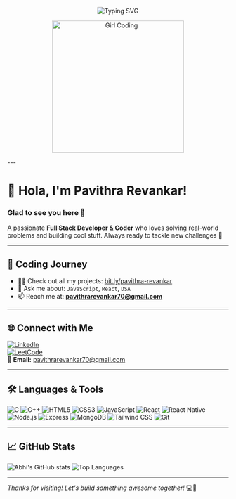 
<!-- Animated Header -->
<p align="center">
  <img src="https://readme-typing-svg.herokuapp.com?font=Fira+Code&weight=500&size=24&pause=1000&center=true&width=435&lines=Hola+%F0%9F%91%8B%2C+I'm+Abhi+Patel!;Full+Stack+Developer+%7C+Open+Source+Contributor;Always+Learning+%F0%9F%93%9A;Google+Summer+of+Code+%40+Rocket.Chat" alt="Typing SVG" />
</p>

<!-- Girl Coding Image -->
<p align="center">
  <img src="https://cdn.dribbble.com/users/1708816/screenshots/15637256/media/f9826f0af8a49462f048262a8502035b.gif" width="300" alt="Girl Coding">
</p>
---

# 👋 Hola, I'm Pavithra Revankar!  
### Glad to see you here 👀  
A passionate **Full Stack Developer & Coder** who loves solving real-world problems and building cool stuff. Always ready to tackle new challenges 🚀

---

## 🧠 Coding Journey

- 👨‍💻 Check out all my projects: [bit.ly/pavithra-revankar](https://bit.ly/pavithra-revankar)
- 💬 Ask me about: `JavaScript`, `React`, `DSA`
- 📫 Reach me at: **pavithrarevankar70@gmail.com**

---

## 🌐 Connect with Me
[![LinkedIn](https://img.shields.io/badge/LinkedIn-blue?style=flat&logo=linkedin)](https://www.linkedin.com/in/pavithra-revankar-3b569b2b9)  
[![LeetCode](https://img.shields.io/badge/LeetCode-abhiptl0123-orange?style=flat&logo=leetcode)](https://leetcode.com/u/pavithra_revankar/)  
📧 **Email:** pavithrarevankar70@gmail.com

---

## 🛠️ Languages & Tools
![C](https://img.shields.io/badge/C-A8B9CC?style=flat&logo=c&logoColor=white)
![C++](https://img.shields.io/badge/C++-00599C?style=flat&logo=c%2B%2B&logoColor=white)
![HTML5](https://img.shields.io/badge/HTML5-E34F26?style=flat&logo=html5&logoColor=white)
![CSS3](https://img.shields.io/badge/CSS3-1572B6?style=flat&logo=css3&logoColor=white)
![JavaScript](https://img.shields.io/badge/JavaScript-F7DF1E?style=flat&logo=javascript&logoColor=black)
![React](https://img.shields.io/badge/React-61DAFB?style=flat&logo=react&logoColor=black)
![React Native](https://img.shields.io/badge/React_Native-61DAFB?style=flat&logo=react&logoColor=black)
![Node.js](https://img.shields.io/badge/Node.js-339933?style=flat&logo=node.js&logoColor=white)
![Express](https://img.shields.io/badge/Express.js-000000?style=flat&logo=express&logoColor=white)
![MongoDB](https://img.shields.io/badge/MongoDB-4EA94B?style=flat&logo=mongodb&logoColor=white)
![Tailwind CSS](https://img.shields.io/badge/Tailwind_CSS-38B2AC?style=flat&logo=tailwind-css&logoColor=white)
![Git](https://img.shields.io/badge/Git-F05032?style=flat&logo=git&logoColor=white)


---

## 📈 GitHub Stats
![Abhi's GitHub stats](https://github-readme-stats.vercel.app/api?username=abhipatel0211&show_icons=true&theme=tokyonight)
![Top Languages](https://github-readme-stats.vercel.app/api/top-langs/?username=abhipatel0211&layout=compact&theme=tokyonight)

---

_Thanks for visiting! Let's build something awesome together!_ 💻🚀
